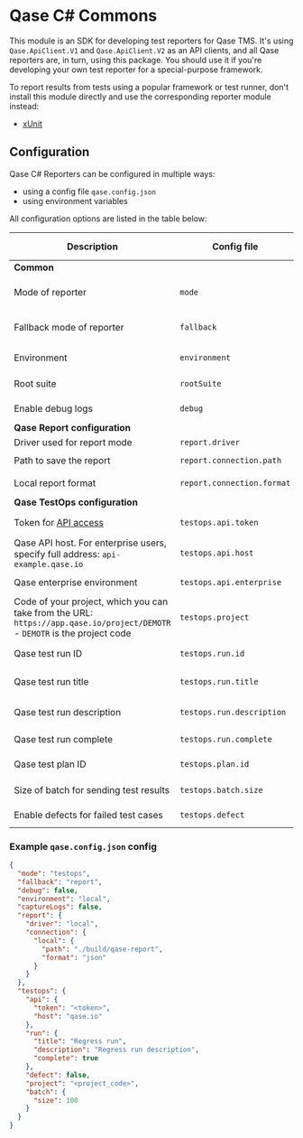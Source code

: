 # Qase C# Commons

This module is an SDK for developing test reporters for Qase TMS.
It's using `Qase.ApiClient.V1` and `Qase.ApiClient.V2` as an API clients, and all Qase reporters are, in turn, using this package.
You should use it if you're developing your own test reporter for a special-purpose framework.

To report results from tests using a popular framework or test runner,
don't install this module directly and
use the corresponding reporter module instead:

* [xUnit](https://github.com/qase-tms/qase-csharp/tree/main/Qase.XUnit.Reporter#readme)

## Configuration

Qase C# Reporters can be configured in multiple ways:

* using a config file `qase.config.json`
* using environment variables

All configuration options are listed in the table below:

| Description                                                                                                                | Config file                | Environment variable            | CLI option                      | Default value                           | Required | Possible values            |
|----------------------------------------------------------------------------------------------------------------------------|----------------------------|---------------------------------|---------------------------------|-----------------------------------------|----------|----------------------------|
| **Common**                                                                                                                 |                            |                                 |                                 |                                         |          |                            |
| Mode of reporter                                                                                                           | `mode`                     | `QASE_MODE`                     | `QASE_MODE`                     | `off`                                   | No       | `testops`, `report`, `off` |
| Fallback mode of reporter                                                                                                  | `fallback`                 | `QASE_FALLBACK`                 | `QASE_FALLBACK`                 | `off`                                   | No       | `testops`, `report`, `off` |
| Environment                                                                                                                | `environment`              | `QASE_ENVIRONMENT`              | `QASE_ENVIRONMENT`              | undefined                               | No       | Any string                 |
| Root suite                                                                                                                 | `rootSuite`                | `QASE_ROOT_SUITE`               | `QASE_ROOT_SUITE`               | undefined                               | No       | Any string                 |
| Enable debug logs                                                                                                          | `debug`                    | `QASE_DEBUG`                    | `QASE_DEBUG`                    | `False`                                 | No       | `True`, `False`            |
| **Qase Report configuration**                                                                                              |                            |                                 |                                 |                                         |          |                            |
| Driver used for report mode                                                                                                | `report.driver`            | `QASE_REPORT_DRIVER`            | `QASE_REPORT_DRIVER`            | `local`                                 | No       | `local`                    |
| Path to save the report                                                                                                    | `report.connection.path`   | `QASE_REPORT_CONNECTION_PATH`   | `QASE_REPORT_CONNECTION_PATH`   | `./build/qase-report`                   |          |                            |
| Local report format                                                                                                        | `report.connection.format` | `QASE_REPORT_CONNECTION_FORMAT` | `QASE_REPORT_CONNECTION_FORMAT` | `json`                                  |          | `json`, `jsonp`            |
| **Qase TestOps configuration**                                                                                             |                            |                                 |                                 |                                         |          |                            |
| Token for [API access](https://developers.qase.io/#authentication)                                                         | `testops.api.token`        | `QASE_TESTOPS_API_TOKEN`        | `QASE_TESTOPS_API_TOKEN`        | undefined                               | Yes      | Any string                 |
| Qase API host. For enterprise users, specify full address: `api-example.qase.io`                                           | `testops.api.host`         | `QASE_TESTOPS_API_HOST`         | `QASE_TESTOPS_API_HOST`         | `qase.io`                               | No       | Any string                 |
| Qase enterprise environment                                                                                                | `testops.api.enterprise`   | `QASE_TESTOPS_API_ENTERPRISE`   | `QASE_TESTOPS_API_ENTERPRISE`   | `False`                                 | No       | `True`, `False`            |
| Code of your project, which you can take from the URL: `https://app.qase.io/project/DEMOTR` - `DEMOTR` is the project code | `testops.project`          | `QASE_TESTOPS_PROJECT`          | `QASE_TESTOPS_PROJECT`          | undefined                               | Yes      | Any string                 |
| Qase test run ID                                                                                                           | `testops.run.id`           | `QASE_TESTOPS_RUN_ID`           | `QASE_TESTOPS_RUN_ID`           | undefined                               | No       | Any integer                |
| Qase test run title                                                                                                        | `testops.run.title`        | `QASE_TESTOPS_RUN_TITLE`        | `QASE_TESTOPS_RUN_TITLE`        | `Automated run <Current date and time>` | No       | Any string                 |
| Qase test run description                                                                                                  | `testops.run.description`  | `QASE_TESTOPS_RUN_DESCRIPTION`  | `QASE_TESTOPS_RUN_DESCRIPTION`  | `<Framework name> automated run`        | No       | Any string                 |
| Qase test run complete                                                                                                     | `testops.run.complete`     | `QASE_TESTOPS_RUN_COMPLETE`     | `QASE_TESTOPS_RUN_COMPLETE`     | `True`                                  |          | `True`, `False`            |
| Qase test plan ID                                                                                                          | `testops.plan.id`          | `QASE_TESTOPS_PLAN_ID`          | `QASE_TESTOPS_PLAN_ID`          | undefined                               | No       | Any integer                |
| Size of batch for sending test results                                                                                     | `testops.batch.size`       | `QASE_TESTOPS_BATCH_SIZE`       | `QASE_TESTOPS_BATCH_SIZE`       | `200`                                   | No       | Any integer                |
| Enable defects for failed test cases                                                                                       | `testops.defect`           | `QASE_TESTOPS_DEFECT`           | `QASE_TESTOPS_DEFECT`           | `False`                                 | No       | `True`, `False`            |

### Example `qase.config.json` config

```json
{
  "mode": "testops",
  "fallback": "report",
  "debug": false,
  "environment": "local",
  "captureLogs": false,
  "report": {
    "driver": "local",
    "connection": {
      "local": {
        "path": "./build/qase-report",
        "format": "json"
      }
    }
  },
  "testops": {
    "api": {
      "token": "<token>",
      "host": "qase.io"
    },
    "run": {
      "title": "Regress run",
      "description": "Regress run description",
      "complete": true
    },
    "defect": false,
    "project": "<project_code>",
    "batch": {
      "size": 100
    }
  }
}
```

